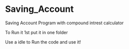 # Saving_Account
Saving Account Program with compound intrest calculator

To Run it 1st put it in one folder

Use a idle to Run the code and use it!
